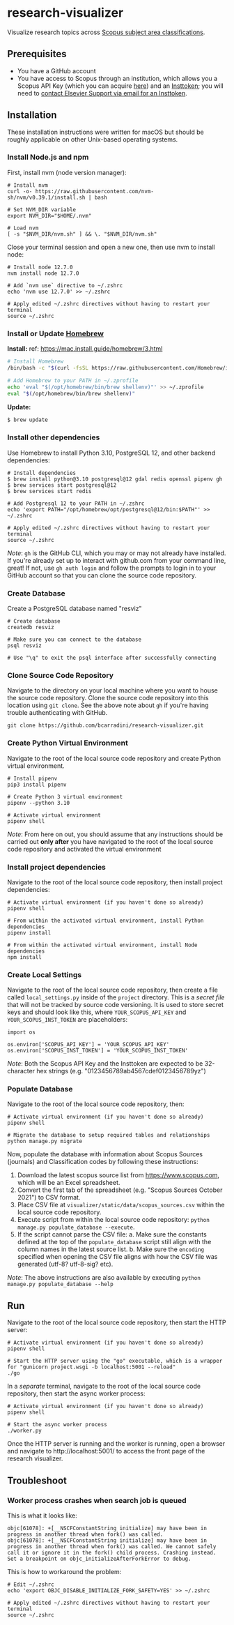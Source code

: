 
# research-visualizer
Visualize research topics across [Scopus subject area classifications](https://service.elsevier.com/app/answers/detail/a_id/14882/supporthub/scopus/~/what-are-the-most-frequent-subject-area-categories-and-classifications-used-in/).


## Prerequisites
- You have a GitHub account
- You have access to Scopus through an institution, which allows you a Scopus API Key (which you can acquire [here](https://dev.elsevier.com/)) and an  [Insttoken](https://dev.elsevier.com/support.html); you will need to [contact Elsevier Support via email for an Insttoken](https://service.elsevier.com/app/contact/supporthub/dataasaservice/).

## Installation
These installation instructions were written for macOS but should be roughly applicable on other Unix-based operating systems.


### Install Node.js and npm
First, install nvm (node version manager):
```
# Install nvm
curl -o- https://raw.githubusercontent.com/nvm-sh/nvm/v0.39.1/install.sh | bash

# Set NVM_DIR variable
export NVM_DIR="$HOME/.nvm"

# Load nvm
[ -s "$NVM_DIR/nvm.sh" ] && \. "$NVM_DIR/nvm.sh"
```

Close your terminal session and open a new one, then use nvm to install node:
```
# Install node 12.7.0
nvm install node 12.7.0

# Add `nvm use` directive to ~/.zshrc
echo 'nvm use 12.7.0' >> ~/.zshrc

# Apply edited ~/.zshrc directives without having to restart your terminal
source ~/.zshrc
```


### Install or Update [Homebrew](https://brew.sh/)

**Install:**
ref: https://mac.install.guide/homebrew/3.html
```sh
# Install Homebrew
/bin/bash -c "$(curl -fsSL https://raw.githubusercontent.com/Homebrew/install/HEAD/install.sh)"

# Add Homebrew to your PATH in ~/.zprofile
echo 'eval "$(/opt/homebrew/bin/brew shellenv)"' >> ~/.zprofile
eval "$(/opt/homebrew/bin/brew shellenv)"
```

**Update:**
```sh
$ brew update
```


### Install other dependencies
Use Homebrew to install Python 3.10, PostgreSQL 12, and other backend dependencies:
```
# Install dependencies
$ brew install python@3.10 postgresql@12 gdal redis openssl pipenv gh
$ brew services start postgresql@12
$ brew services start redis

# Add Postgresql 12 to your PATH in ~/.zshrc
echo 'export PATH="/opt/homebrew/opt/postgresql@12/bin:$PATH"' >> ~/.zshrc

# Apply edited ~/.zshrc directives without having to restart your terminal
source ~/.zshrc
```
_Note_: `gh` is the GitHub CLI, which you may or may not already have installed. If you're already set up to interact with github.com from your command line, great! If not, use `gh auth login` and follow the prompts to login in to your GitHub account so that you can clone the source code repository.


### Create Database
Create a PostgreSQL database named "resviz"
```
# Create database
createdb resviz

# Make sure you can connect to the database
psql resviz

# Use "\q" to exit the psql interface after successfully connecting
```


### Clone Source Code Repository
Navigate to the directory on your local machine where you want to house the source code repository. Clone the source code repository into this location using `git clone`. See the above note about `gh` if you're having trouble authenticating with GitHub.
```
git clone https://github.com/bcarradini/research-visualizer.git
```


### Create Python Virtual Environment
Navigate to the root of the local source code repository and create Python virtual environment.
```
# Install pipenv
pip3 install pipenv

# Create Python 3 virtual environment
pipenv --python 3.10

# Activate virtual environment
pipenv shell
```
_Note_: From here on out, you should assume that any instructions should be carried out **only after** you have navigated to the root of the local source code repository and activated the virtual environment


### Install project dependencies
Navigate to the root of the local source code repository, then install project dependencies:
```
# Activate virtual environment (if you haven't done so already)
pipenv shell

# From within the activated virtual environment, install Python dependencies
pipenv install

# From within the activated virtual environment, install Node dependencies
npm install
```


### Create Local Settings
Navigate to the root of the local source code repository, then create a file called `local_settings.py` inside of the `project` directory. This is a _secret file_ that will not be tracked by source code versioning. It is used to store secret keys and should look like this, where `YOUR_SCOPUS_API_KEY` and `YOUR_SCOPUS_INST_TOKEN` are placeholders:
```
import os

os.environ['SCOPUS_API_KEY'] = 'YOUR_SCOPUS_API_KEY'
os.environ['SCOPUS_INST_TOKEN'] = 'YOUR_SCOPUS_INST_TOKEN'
```
_Note_: Both the Scopus API Key and the Insttoken are expected to be 32-character hex strings (e.g. "0123456789ab4567cdef0123456789yz")


### Populate Database
Navigate to the root of the local source code repository, then:
```
# Activate virtual environment (if you haven't done so already)
pipenv shell

# Migrate the database to setup required tables and relationships
python manage.py migrate
```
Now, populate the database with information about Scopus Sources (journals) and Classification codes by following these instructions:
1. Download the latest scopus source list from https://www.scopus.com, which will be an Excel spreadsheet.
2. Convert the first tab of the spreadsheet (e.g. "Scopus Sources October 2021") to CSV format.
3. Place CSV file at `visualizer/static/data/scopus_sources.csv` within the local source code repository.
4. Execute script from within the local source code repository: `python manage.py populate_database --execute`.
5. If the script cannot parse the CSV file:
  a. Make sure the constants defined at the top of the `populate_database` script still align with the column names in the latest source list.
  b. Make sure the `encoding` specified when opening the CSV file aligns with how the CSV file was generated (utf-8? utf-8-sig? etc).

_Note_: The above instructions are also available by executing `python manage.py populate_database --help`


## Run

Navigate to the root of the local source code repository, then start the HTTP server:
```
# Activate virtual environment (if you haven't done so already)
pipenv shell

# Start the HTTP server using the "go" executable, which is a wrapper for "gunicorn project.wsgi -b localhost:5001 --reload"
./go
```

In a _separate_ terminal, navigate to the root of the local source code repository, then start the async worker process:
```
# Activate virtual environment (if you haven't done so already)
pipenv shell

# Start the async worker process
./worker.py
```

Once the HTTP server is running and the worker is running, open a browser and navigate to http://localhost:5001/ to access the front page of the research visualizer.


## Troubleshoot

### Worker process crashes when search job is queued
This is what it looks like:
```
objc[61078]: +[__NSCFConstantString initialize] may have been in progress in another thread when fork() was called.
objc[61078]: +[__NSCFConstantString initialize] may have been in progress in another thread when fork() was called. We cannot safely call it or ignore it in the fork() child process. Crashing instead. Set a breakpoint on objc_initializeAfterForkError to debug.
```
This is how to workaround the problem:
```
# Edit ~/.zshrc
echo 'export OBJC_DISABLE_INITIALIZE_FORK_SAFETY=YES' >> ~/.zshrc

# Apply edited ~/.zshrc directives without having to restart your terminal
source ~/.zshrc
```
